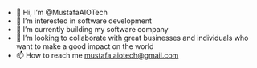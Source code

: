 - 👋 Hi, I’m @MustafaAIOTech
- 👀 I’m interested in software development
- 🌱 I’m currently building my software company
- 💞️ I’m looking to collaborate with great businesses and individuals who want to make a good impact on the world
- 📫 How to reach me mustafa.aiotech@gmail.com

<!---
MustafaAIOTech/MustafaAIOTech is a ✨ special ✨ repository because its `README.md` (this file) appears on your GitHub profile.
You can click the Preview link to take a look at your changes.
--->
